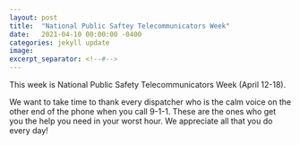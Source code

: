 ```yaml
---
layout: post
title:  "National Public Saftey Telecommunicators Week"
date:   2021-04-10 00:00:00 -0400
categories: jekyll update
image: 
excerpt_separator: <!--#-->
---
```

This week is National Public Safety Telecommunicators Week (April 12-18). 
<!--#-->
We want to take time to thank every dispatcher who is the calm voice on the other end of the phone when you call 9-1-1. These are the ones who get you the help you need in your worst hour. We appreciate all that you do every day!

